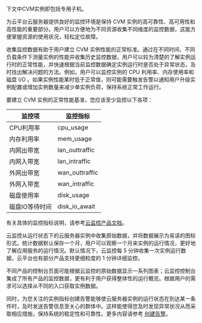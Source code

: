 下文中CVM实例即包括专用子机。

为云平台云服务器提供良好的监控环境是保持 CVM 实例的高可靠性、高可用性和高性能的重要部分。用户可以方便地为不同资源收集不同维度的监控数据，这能方便掌握资源的使用状况，轻松定位故障。

收集监控数据有助于用户建立 CVM 实例性能的正常标准。通过在不同时间、不同负载条件下测量实例的性能并收集历史监控数据，用户可以较为清楚的了解实例运行时的正常性能，并快速根据当前监控数据确定实例运行时是否处于异常状态，及时找出解决问题的方法。例如，用户可以监控实例的 CPU 利用率、内存使用率和磁盘 I/O 。如果实例性能某时低于正常值，则可能需要触发告警以通知用户升级实例配置或增加实例数量来减少单实例负荷，保持系统正常工作运行。

要建立 CVM 实例的正常性能基准，您应该至少监控以下各项：

| 监控项      | 监控指标           |
| -------- | -------------- |
| CPU利用率   | cpu_usage      |
| 内存利用率    | mem_usage      |
| 内网出带宽    | lan_outtraffic |
| 内网入带宽    | lan_intraffic  |
| 外网出带宽    | wan_outtraffic |
| 外网入带宽    | wan_intraffic  |
| 磁盘使用率    | disk_usage     |
| 磁盘IO等待时间 | disk_io_await  |

有关具体的监控指标说明，请参考[云监控产品文档](/doc/product/248)。

云监控从运行状态下的云服务器实例中收集原始数据，并将数据展示为易读的图标形式。统计数据默认保存一个月，用户可以观察一个月来实例的运行情况，更好地了解应用服务的运行情况。默认情况下，云监控每 5 分钟收集一次实例运行数据，云平台也有部分产品支持更细粒度的 1 分钟详细监控。

不同产品的控制台页面可能根据云监控的原始数据显示一系列图表；云监控控制台集成了所有产品的监控数据，更有利于用户获得整体性的运行概览。根据用户的需求可以选择从不同的入口获取实例数据。

同时，为您关注的实例指标创建告警能够使云服务器实例的运行状态在到达某一条件时，及时发送告警信息至关心的群体中。这样能使得您及时发现异常状况从而采取相应措施，保持系统的稳定性和可靠性。更多内容请参考 [创建告警](/doc/product/248/6126)。